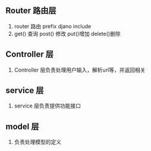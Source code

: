 ## Router 路由层
1. router 路由 prefix  djano include
2. get() 查询 post() 修改 put()增加 delete()删除

## Controller 层
1. Controller 层负责处理用户输入，解析url等，并返回相关

## service 层
1. service 层负责提供功能接口

## model 层
1. 负责处理模型的定义